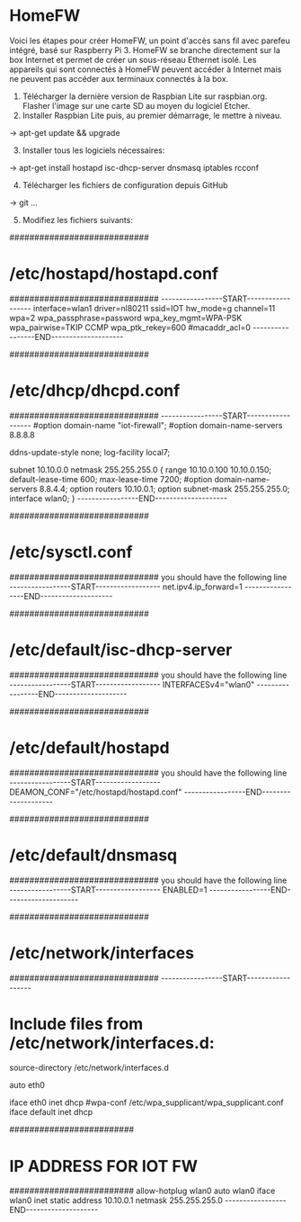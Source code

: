 # HomeFW

Voici les étapes pour créer HomeFW, un point d'accès sans fil avec parefeu intégré, basé sur Raspberry Pi 3. HomeFW se branche directement sur la box Internet et permet de créer un sous-réseau Ethernet isolé. Les appareils qui sont connectés à HomeFW peuvent accéder à Internet mais ne peuvent pas accéder aux terminaux connectés à la box. 
1) Télécharger la dernière version de Raspbian Lite sur raspbian.org. Flasher l'image sur une carte SD au moyen du logiciel Etcher.  
2) Installer Raspbian Lite puis, au premier démarrage, le mettre à niveau.
  
  -> apt-get update && upgrade 

3) Installer tous les logiciels nécessaires:
  
  -> apt-get install hostapd isc-dhcp-server dnsmasq iptables rcconf

4) Télécharger les fichiers de configuration depuis GitHub

-> git ...

5) Modifiez les fichiers suivants:

############################
# /etc/hostapd/hostapd.conf
##############################
-----------------START------------------
interface=wlan1
driver=nl80211
ssid=IOT
hw_mode=g
channel=11
wpa=2
wpa_passphrase=password
wpa_key_mgmt=WPA-PSK
wpa_pairwise=TKIP CCMP
wpa_ptk_rekey=600
#macaddr_acl=0
-----------------END--------------------


############################
# /etc/dhcp/dhcpd.conf
##############################
-----------------START------------------
#option domain-name "iot-firewall";
#option domain-name-servers 8.8.8.8

ddns-update-style none;
log-facility local7;

subnet 10.10.0.0 netmask 255.255.255.0 {
range 10.10.0.100 10.10.0.150;
default-lease-time 600;
max-lease-time 7200;
#option domain-name-servers 8.8.4.4;
option routers 10.10.0.1;
option subnet-mask 255.255.255.0;
interface wlan0;
}
-----------------END--------------------


############################
# /etc/sysctl.conf
##############################
you should have the following line
-----------------START------------------
net.ipv4.ip_forward=1
-----------------END--------------------


############################
# /etc/default/isc-dhcp-server
##############################
you should have the following line
-----------------START------------------
INTERFACESv4="wlan0"
-----------------END--------------------


############################
# /etc/default/hostapd
##############################
you should have the following line
-----------------START------------------
DEAMON_CONF="/etc/hostapd/hostapd.conf"
-----------------END--------------------


############################
# /etc/default/dnsmasq
##############################
you should have the following line
-----------------START------------------
ENABLED=1
-----------------END--------------------


############################
# /etc/network/interfaces
##############################
-----------------START------------------
# Include files from /etc/network/interfaces.d:
source-directory /etc/network/interfaces.d

auto eth0

iface eth0 inet dhcp
#wpa-conf /etc/wpa_supplicant/wpa_supplicant.conf
iface default inet dhcp

#########################
# IP ADDRESS FOR IOT FW #
#########################
allow-hotplug wlan0
auto wlan0
iface wlan0 inet static
address 10.10.0.1
netmask 255.255.255.0
-----------------END--------------------

